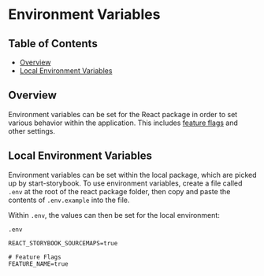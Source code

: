 # Environment Variables

<!-- prettier-ignore-start -->
<!-- START doctoc generated TOC please keep comment here to allow auto update -->
<!-- DON'T EDIT THIS SECTION, INSTEAD RE-RUN doctoc TO UPDATE -->
## Table of Contents

- [Overview](#overview)
- [Local Environment Variables](#local-environment-variables)

<!-- END doctoc generated TOC please keep comment here to allow auto update -->
<!-- prettier-ignore-end -->

## Overview

Environment variables can be set for the React package in order to set various 
behavior within the application. This includes 
[feature flags](https://github.com/carbon-design-system/ibm-dotcom-library/blob/master/packages/react/docs/feature-flags.md) 
and other settings.

## Local Environment Variables
Environment variables can be set within the local package, which are picked up
by start-storybook. To use environment variables, create a file called `.env` at
the root of the react package folder, then copy and paste the contents of 
`.env.example` into the file.

Within `.env`, the values can then be set for the local environment:

`.env`

```text
REACT_STORYBOOK_SOURCEMAPS=true

# Feature Flags
FEATURE_NAME=true
```
